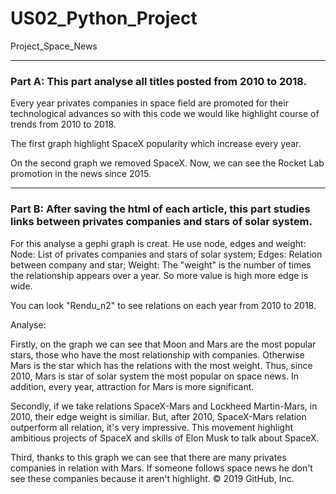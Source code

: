 # US02_Python_Project
Project_Space_News

---------------

### Part A: This part analyse all titles posted from 2010 to 2018.

Every year privates companies in space field are promoted for their technological advances so with this code we would like highlight course of trends from 2010 to 2018.

The first graph highlight SpaceX popularity which increase every year.

On the second graph we removed SpaceX. Now, we can see the Rocket Lab promotion in the news since 2015.

---------------

### Part B: After saving the html of each article, this part studies links between privates companies and stars of solar system.

For this analyse a gephi graph is creat. He use node, edges and weight:
Node: List of privates companies and stars of solar system;
Edges: Relation between company and star;
Weight: The "weight" is the number of times the relationship appears over a year. So more value is high more edge is wide.

You can look "Rendu_n2" to see relations on each year from 2010 to 2018.

Analyse:

Firstly, on the graph we can see that Moon and Mars are the most popular stars, those who have the most relationship with companies. Otherwise Mars is the star which has the relations with the most weight. Thus, since 2010, Mars is star of solar system the most popular on space news. In addition, every year, attraction for Mars is more significant.

Secondly, if we take relations SpaceX-Mars and Lockheed Martin-Mars, in 2010, their edge weight is similiar. But, after 2010, SpaceX-Mars relation outperform all relation, it's very impressive. This movement highlight ambitious projects of SpaceX and skills of Elon Musk to talk about SpaceX.

Third, thanks to this graph we can see that there are many privates companies in relation with Mars. If someone follows space news he don't see these companies because it aren't highlight.
© 2019 GitHub, Inc.
